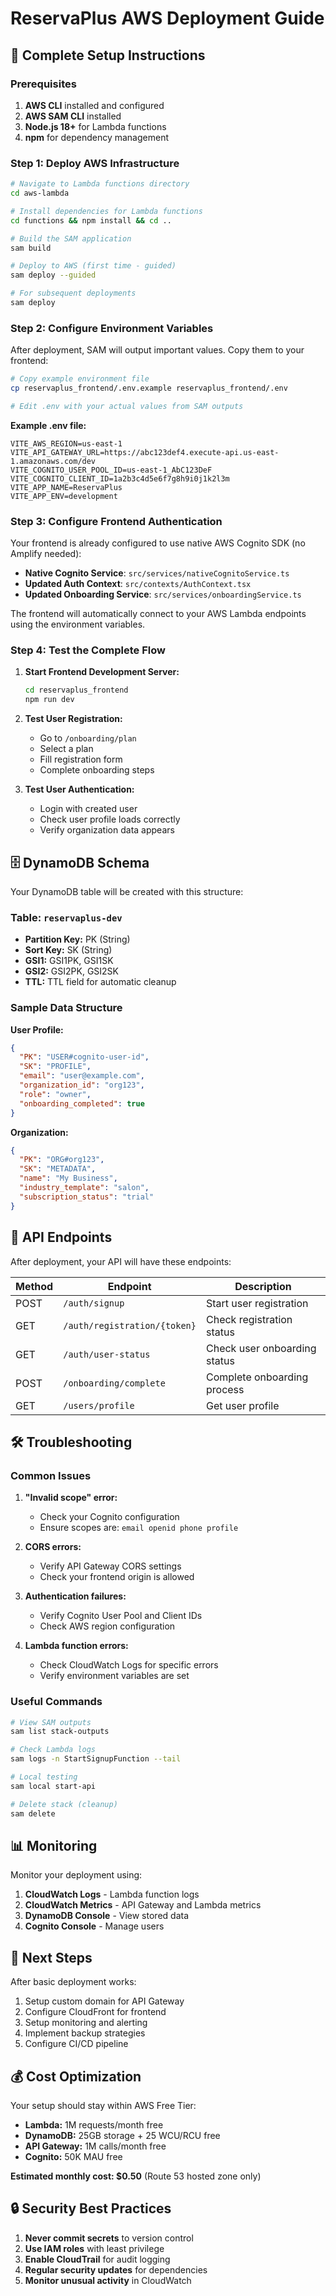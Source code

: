 # ReservaPlus AWS Deployment Guide

## 🚀 Complete Setup Instructions

### Prerequisites

1. **AWS CLI** installed and configured
2. **AWS SAM CLI** installed  
3. **Node.js 18+** for Lambda functions
4. **npm** for dependency management

### Step 1: Deploy AWS Infrastructure

```bash
# Navigate to Lambda functions directory
cd aws-lambda

# Install dependencies for Lambda functions
cd functions && npm install && cd ..

# Build the SAM application
sam build

# Deploy to AWS (first time - guided)
sam deploy --guided

# For subsequent deployments
sam deploy
```

### Step 2: Configure Environment Variables

After deployment, SAM will output important values. Copy them to your frontend:

```bash
# Copy example environment file
cp reservaplus_frontend/.env.example reservaplus_frontend/.env

# Edit .env with your actual values from SAM outputs
```

**Example .env file:**
```env
VITE_AWS_REGION=us-east-1
VITE_API_GATEWAY_URL=https://abc123def4.execute-api.us-east-1.amazonaws.com/dev
VITE_COGNITO_USER_POOL_ID=us-east-1_AbC123DeF
VITE_COGNITO_CLIENT_ID=1a2b3c4d5e6f7g8h9i0j1k2l3m
VITE_APP_NAME=ReservaPlus
VITE_APP_ENV=development
```

### Step 3: Configure Frontend Authentication

Your frontend is already configured to use native AWS Cognito SDK (no Amplify needed):

- **Native Cognito Service**: `src/services/nativeCognitoService.ts`
- **Updated Auth Context**: `src/contexts/AuthContext.tsx` 
- **Updated Onboarding Service**: `src/services/onboardingService.ts`

The frontend will automatically connect to your AWS Lambda endpoints using the environment variables.

### Step 4: Test the Complete Flow

1. **Start Frontend Development Server:**
   ```bash
   cd reservaplus_frontend
   npm run dev
   ```

2. **Test User Registration:**
   - Go to `/onboarding/plan`
   - Select a plan
   - Fill registration form
   - Complete onboarding steps

3. **Test User Authentication:**
   - Login with created user
   - Check user profile loads correctly
   - Verify organization data appears

## 🗄️ DynamoDB Schema

Your DynamoDB table will be created with this structure:

### Table: `reservaplus-dev`
- **Partition Key:** PK (String)
- **Sort Key:** SK (String)
- **GSI1:** GSI1PK, GSI1SK
- **GSI2:** GSI2PK, GSI2SK
- **TTL:** TTL field for automatic cleanup

### Sample Data Structure

**User Profile:**
```json
{
  "PK": "USER#cognito-user-id",
  "SK": "PROFILE",
  "email": "user@example.com",
  "organization_id": "org123",
  "role": "owner",
  "onboarding_completed": true
}
```

**Organization:**
```json
{
  "PK": "ORG#org123",
  "SK": "METADATA",
  "name": "My Business",
  "industry_template": "salon",
  "subscription_status": "trial"
}
```

## 🔧 API Endpoints

After deployment, your API will have these endpoints:

| Method | Endpoint | Description |
|--------|----------|-------------|
| POST | `/auth/signup` | Start user registration |
| GET | `/auth/registration/{token}` | Check registration status |
| GET | `/auth/user-status` | Check user onboarding status |
| POST | `/onboarding/complete` | Complete onboarding process |
| GET | `/users/profile` | Get user profile |

## 🛠️ Troubleshooting

### Common Issues

1. **"Invalid scope" error:**
   - Check your Cognito configuration
   - Ensure scopes are: `email openid phone profile`

2. **CORS errors:**
   - Verify API Gateway CORS settings
   - Check your frontend origin is allowed

3. **Authentication failures:**
   - Verify Cognito User Pool and Client IDs
   - Check AWS region configuration

4. **Lambda function errors:**
   - Check CloudWatch Logs for specific errors
   - Verify environment variables are set

### Useful Commands

```bash
# View SAM outputs
sam list stack-outputs

# Check Lambda logs
sam logs -n StartSignupFunction --tail

# Local testing
sam local start-api

# Delete stack (cleanup)
sam delete
```

## 📊 Monitoring

Monitor your deployment using:

1. **CloudWatch Logs** - Lambda function logs
2. **CloudWatch Metrics** - API Gateway and Lambda metrics  
3. **DynamoDB Console** - View stored data
4. **Cognito Console** - Manage users

## 🔄 Next Steps

After basic deployment works:

1. Setup custom domain for API Gateway
2. Configure CloudFront for frontend
3. Setup monitoring and alerting
4. Implement backup strategies
5. Configure CI/CD pipeline

## 💰 Cost Optimization

Your setup should stay within AWS Free Tier:

- **Lambda:** 1M requests/month free
- **DynamoDB:** 25GB storage + 25 WCU/RCU free
- **API Gateway:** 1M calls/month free
- **Cognito:** 50K MAU free

**Estimated monthly cost: $0.50** (Route 53 hosted zone only)

## 🔒 Security Best Practices

1. **Never commit secrets** to version control
2. **Use IAM roles** with least privilege
3. **Enable CloudTrail** for audit logging
4. **Regular security updates** for dependencies
5. **Monitor unusual activity** in CloudWatch